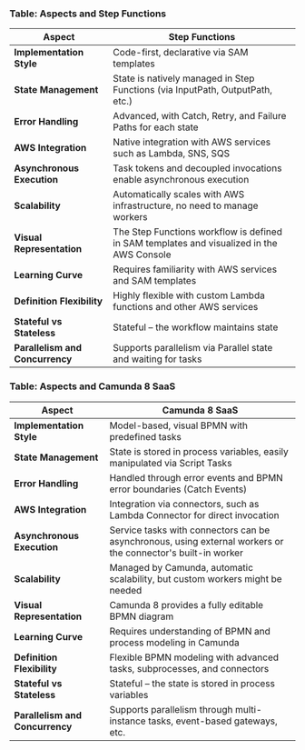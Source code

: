 ### Table: Aspects and Step Functions

| **Aspect**                      | **Step Functions**                                                                        |
| ------------------------------- | ----------------------------------------------------------------------------------------- |
| **Implementation Style**        | Code-first, declarative via SAM templates                                                 |
| **State Management**            | State is natively managed in Step Functions (via InputPath, OutputPath, etc.)             |
| **Error Handling**              | Advanced, with Catch, Retry, and Failure Paths for each state                             |
| **AWS Integration**             | Native integration with AWS services such as Lambda, SNS, SQS                             |
| **Asynchronous Execution**      | Task tokens and decoupled invocations enable asynchronous execution                       |
| **Scalability**                 | Automatically scales with AWS infrastructure, no need to manage workers                   |
| **Visual Representation**       | The Step Functions workflow is defined in SAM templates and visualized in the AWS Console |
| **Learning Curve**              | Requires familiarity with AWS services and SAM templates                                  |
| **Definition Flexibility**      | Highly flexible with custom Lambda functions and other AWS services                       |
| **Stateful vs Stateless**       | Stateful – the workflow maintains state                                                   |
| **Parallelism and Concurrency** | Supports parallelism via Parallel state and waiting for tasks                             |

### Table: Aspects and Camunda 8 SaaS

| **Aspect**                      | **Camunda 8 SaaS**                                                                                           |
| ------------------------------- | ------------------------------------------------------------------------------------------------------------ |
| **Implementation Style**        | Model-based, visual BPMN with predefined tasks                                                               |
| **State Management**            | State is stored in process variables, easily manipulated via Script Tasks                                    |
| **Error Handling**              | Handled through error events and BPMN error boundaries (Catch Events)                                        |
| **AWS Integration**             | Integration via connectors, such as Lambda Connector for direct invocation                                   |
| **Asynchronous Execution**      | Service tasks with connectors can be asynchronous, using external workers or the connector's built-in worker |
| **Scalability**                 | Managed by Camunda, automatic scalability, but custom workers might be needed                                |
| **Visual Representation**       | Camunda 8 provides a fully editable BPMN diagram                                                             |
| **Learning Curve**              | Requires understanding of BPMN and process modeling in Camunda                                               |
| **Definition Flexibility**      | Flexible BPMN modeling with advanced tasks, subprocesses, and connectors                                     |
| **Stateful vs Stateless**       | Stateful – the state is stored in process variables                                                          |
| **Parallelism and Concurrency** | Supports parallelism through multi-instance tasks, event-based gateways, etc.                                |
